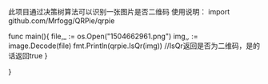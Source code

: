 此项目通过决策树算法可以识别一张图片是否二维码
使用说明：
import github.com/Mrfogg/QRPie/qrpie

func main(){
	file,_ := os.Open("1504662961.png")
	img,_,_ := image.Decode(file)
	fmt.Println(qrpie.IsQr(img)) //IsQr返回是否为二维码，是的话返回true
}

   }